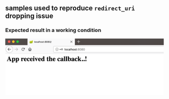 ## samples used to reproduce `redirect_uri` dropping issue

### Expected result in a working condition
![](good.png)
